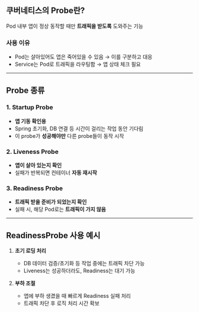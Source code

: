## 쿠버네티스의 Probe란?

Pod 내부 앱이 정상 동작할 때만 **트래픽을 받도록** 도와주는 기능

### 사용 이유
- Pod는 살아있어도 앱은 죽어있을 수 있음 → 이를 구분하고 대응
- Service는 Pod로 트래픽을 라우팅함 → 앱 상태 체크 필요

---

## Probe 종류

### 1. Startup Probe
- **앱 기동 확인용**
- Spring 초기화, DB 연결 등 시간이 걸리는 작업 동안 기다림
- 이 probe가 **성공해야만** 다른 probe들이 동작 시작

### 2. Liveness Probe
- **앱이 살아 있는지 확인**
- 실패가 반복되면 컨테이너 **자동 재시작**

### 3. Readiness Probe
- **트래픽 받을 준비가 되었는지 확인**
- 실패 시, 해당 Pod로는 **트래픽이 가지 않음**

---

## ReadinessProbe 사용 예시

1. **초기 로딩 처리**
   - DB 데이터 검증/초기화 등 작업 중에는 트래픽 차단 가능
   - Liveness는 성공하더라도, Readiness는 대기 가능

2. **부하 조절**
   - 앱에 부하 생겼을 때 빠르게 Readiness 실패 처리
   - 트래픽 차단 후 로직 처리 시간 확보

